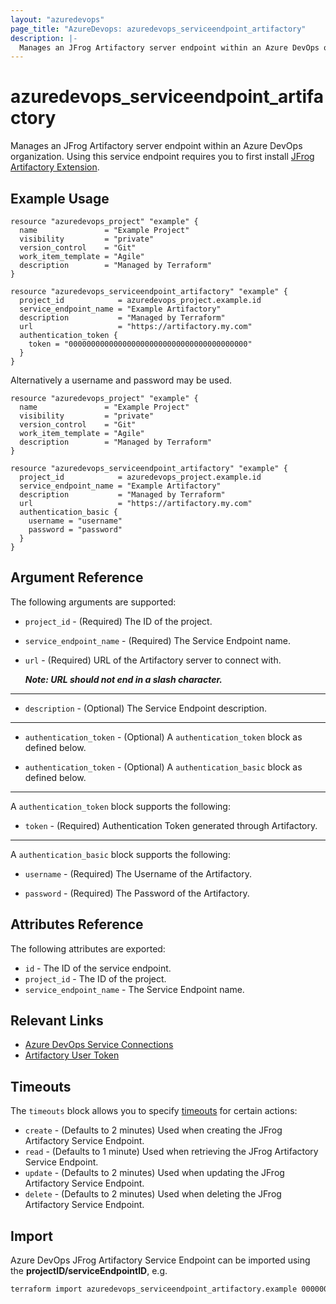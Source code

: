 ```yaml
---
layout: "azuredevops"
page_title: "AzureDevops: azuredevops_serviceendpoint_artifactory"
description: |-
  Manages an JFrog Artifactory server endpoint within an Azure DevOps organization.
---
```


# azuredevops_serviceendpoint_artifactory

Manages an JFrog Artifactory server endpoint within an Azure DevOps organization. Using this service endpoint requires you to first install [JFrog Artifactory Extension](https://marketplace.visualstudio.com/items?itemName=JFrog.jfrog-artifactory-vsts-extension).

## Example Usage

```hcl
resource "azuredevops_project" "example" {
  name               = "Example Project"
  visibility         = "private"
  version_control    = "Git"
  work_item_template = "Agile"
  description        = "Managed by Terraform"
}

resource "azuredevops_serviceendpoint_artifactory" "example" {
  project_id            = azuredevops_project.example.id
  service_endpoint_name = "Example Artifactory"
  description           = "Managed by Terraform"
  url                   = "https://artifactory.my.com"
  authentication_token {
    token = "0000000000000000000000000000000000000000"
  }
}
```
Alternatively a username and password may be used.

```hcl
resource "azuredevops_project" "example" {
  name               = "Example Project"
  visibility         = "private"
  version_control    = "Git"
  work_item_template = "Agile"
  description        = "Managed by Terraform"
}

resource "azuredevops_serviceendpoint_artifactory" "example" {
  project_id            = azuredevops_project.example.id
  service_endpoint_name = "Example Artifactory"
  description           = "Managed by Terraform"
  url                   = "https://artifactory.my.com"
  authentication_basic {
    username = "username"
    password = "password"
  }
}
```

## Argument Reference

The following arguments are supported:

* `project_id` - (Required) The ID of the project.

* `service_endpoint_name` - (Required) The Service Endpoint name.

* `url` - (Required) URL of the Artifactory server to connect with.

   _**Note: URL should not end in a slash character.**_
---

* `description` - (Optional) The Service Endpoint description.

---

* `authentication_token` - (Optional) A `authentication_token` block as defined below.

* `authentication_token` - (Optional) A `authentication_basic` block as defined below.

---

A `authentication_token` block supports the following:

* `token` - (Required) Authentication Token generated through Artifactory.

---

A `authentication_basic` block supports the following:
 
* `username` - (Required) The Username of the Artifactory.

* `password` - (Required) The Password of the Artifactory.

## Attributes Reference

The following attributes are exported:

* `id` - The ID of the service endpoint.
* `project_id` - The ID of the project.
* `service_endpoint_name` - The Service Endpoint name.

## Relevant Links
* [Azure DevOps Service Connections](https://docs.microsoft.com/en-us/azure/devops/pipelines/library/service-endpoints?view=azure-devops&tabs=yaml)
* [Artifactory User Token](https://docs.artifactory.org/latest/user-guide/user-token/)

## Timeouts

The `timeouts` block allows you to specify [timeouts](https://developer.hashicorp.com/terraform/language/resources/syntax#operation-timeouts) for certain actions:

* `create` - (Defaults to 2 minutes) Used when creating the JFrog Artifactory Service Endpoint.
* `read` - (Defaults to 1 minute) Used when retrieving the JFrog Artifactory Service Endpoint.
* `update` - (Defaults to 2 minutes) Used when updating the JFrog Artifactory Service Endpoint.
* `delete` - (Defaults to 2 minutes) Used when deleting the JFrog Artifactory Service Endpoint.

## Import

Azure DevOps JFrog Artifactory Service Endpoint can be imported using the **projectID/serviceEndpointID**, e.g.

```sh
terraform import azuredevops_serviceendpoint_artifactory.example 00000000-0000-0000-0000-000000000000/00000000-0000-0000-0000-000000000000
```
